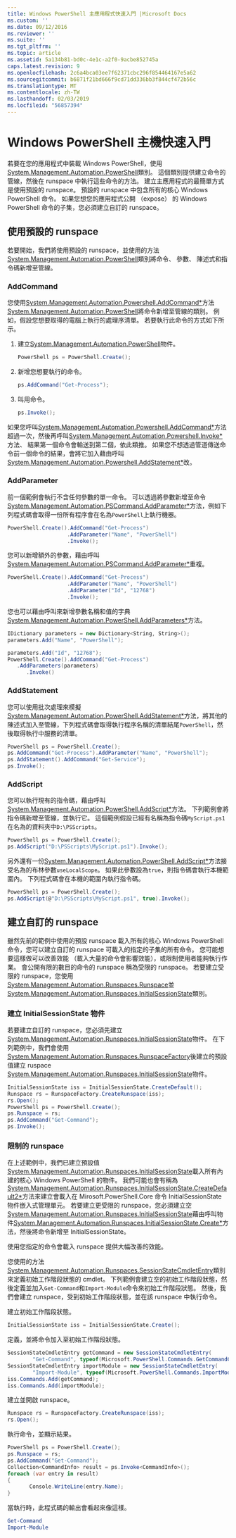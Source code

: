 ```yaml
---
title: Windows PowerShell 主應用程式快速入門 |Microsoft Docs
ms.custom: ''
ms.date: 09/12/2016
ms.reviewer: ''
ms.suite: ''
ms.tgt_pltfrm: ''
ms.topic: article
ms.assetid: 5a134b81-bd0c-4e1c-a2f0-9acbe852745a
caps.latest.revision: 9
ms.openlocfilehash: 2c6a4bca03ee7f62371cbc296f854464167e5a62
ms.sourcegitcommit: b6871f21bd666f9cd71dd336bb3f844cf472b56c
ms.translationtype: MT
ms.contentlocale: zh-TW
ms.lasthandoff: 02/03/2019
ms.locfileid: "56857394"
---
```

# <a name="windows-powershell-host-quickstart"></a>Windows PowerShell 主機快速入門

若要在您的應用程式中裝載 Windows PowerShell，使用[System.Management.Automation.PowerShell](/dotnet/api/System.Management.Automation.PowerShell)類別。 這個類別提供建立命令的管線，然後在 runspace 中執行這些命令的方法。 建立主應用程式的最簡單方式是使用預設的 runspace。 預設的 runspace 中包含所有的核心 Windows PowerShell 命令。 如果您想您的應用程式公開 （expose） 的 Windows PowerShell 命令的子集，您必須建立自訂的 runspace。

## <a name="using-the-default-runspace"></a>使用預設的 runspace

若要開始，我們將使用預設的 runspace，並使用的方法[System.Management.Automation.PowerShell](/dotnet/api/System.Management.Automation.PowerShell)類別將命令、 參數、 陳述式和指令碼新增至管線。

### <a name="addcommand"></a>AddCommand

您使用[System.Management.Automation.Powershell.AddCommand*](/dotnet/api/System.Management.Automation.PowerShell.AddCommand)方法[System.Management.Automation.PowerShell](/dotnet/api/System.Management.Automation.PowerShell)將命令新增至管線的類別。 例如，假設您想要取得的電腦上執行的處理序清單。 若要執行此命令的方式如下所示。

1. 建立[System.Management.Automation.PowerShell](/dotnet/api/System.Management.Automation.PowerShell)物件。

   ```csharp
   PowerShell ps = PowerShell.Create();
   ```

2. 新增您想要執行的命令。

   ```csharp
   ps.AddCommand("Get-Process");
   ```

3. 叫用命令。

   ```csharp
   ps.Invoke();
   ```

如果您呼叫[System.Management.Automation.Powershell.AddCommand*](/dotnet/api/System.Management.Automation.PowerShell.AddCommand)方法超過一次，然後再呼叫[System.Management.Automation.Powershell.Invoke*](/dotnet/api/System.Management.Automation.PowerShell.Invoke)方法、 結果第一個命令會輸送到第二個，依此類推。 如果您不想透過管道傳送命令前一個命令的結果，會將它加入藉由呼叫[System.Management.Automation.Powershell.AddStatement*](/dotnet/api/System.Management.Automation.PowerShell.AddStatement)改。

### <a name="addparameter"></a>AddParameter

前一個範例會執行不含任何參數的單一命令。 可以透過將參數新增至命令[System.Management.Automation.PSCommand.AddParameter*](/dotnet/api/System.Management.Automation.PSCommand.AddParameter)方法，例如下列程式碼會取得一份所有程序會在名為`PowerShell`上執行機器。

```csharp
PowerShell.Create().AddCommand("Get-Process")
                   .AddParameter("Name", "PowerShell")
                   .Invoke();
```

您可以新增額外的參數，藉由呼叫[System.Management.Automation.PSCommand.AddParameter*](/dotnet/api/System.Management.Automation.PSCommand.AddParameter)重複。

```csharp
PowerShell.Create().AddCommand("Get-Process")
                   .AddParameter("Name", "PowerShell")
                   .AddParameter("Id", "12768")
                   .Invoke();
```

您也可以藉由呼叫來新增參數名稱和值的字典[System.Management.Automation.PowerShell.AddParameters*](/dotnet/api/System.Management.Automation.PowerShell.AddParameters)方法。

```csharp
IDictionary parameters = new Dictionary<String, String>();
parameters.Add("Name", "PowerShell");

parameters.Add("Id", "12768");
PowerShell.Create().AddCommand("Get-Process")
   .AddParameters(parameters)
      .Invoke()

```

### <a name="addstatement"></a>AddStatement

您可以使用批次處理來模擬[System.Management.Automation.PowerShell.AddStatement*](/dotnet/api/System.Management.Automation.PowerShell.AddStatement)方法，將其他的陳述式加入至管線，下列程式碼會取得執行程序名稱的清單結尾`PowerShell`，然後取得執行中服務的清單。

```csharp
PowerShell ps = PowerShell.Create();
ps.AddCommand("Get-Process").AddParameter("Name", "PowerShell");
ps.AddStatement().AddCommand("Get-Service");
ps.Invoke();
```

### <a name="addscript"></a>AddScript

您可以執行現有的指令碼，藉由呼叫[System.Management.Automation.PowerShell.AddScript*](/dotnet/api/System.Management.Automation.PowerShell.AddScript)方法。 下列範例會將指令碼新增至管線，並執行它。 這個範例假設已經有名稱為指令碼`MyScript.ps1`在名為的資料夾中`D:\PSScripts`。

```csharp
PowerShell ps = PowerShell.Create();
ps.AddScript("D:\PSScripts\MyScript.ps1").Invoke();
```

另外還有一份[System.Management.Automation.PowerShell.AddScript*](/dotnet/api/System.Management.Automation.PowerShell.AddScript)方法接受名為的布林參數`useLocalScope`。 如果此參數設為`true`，則指令碼會執行本機範圍內。 下列程式碼會在本機的範圍內執行指令碼。

```csharp
PowerShell ps = PowerShell.Create();
ps.AddScript(@"D:\PSScripts\MyScript.ps1", true).Invoke();
```

## <a name="creating-a-custom-runspace"></a>建立自訂的 runspace

雖然先前的範例中使用的預設 runspace 載入所有的核心 Windows PowerShell 命令，您可以建立自訂的 runspace 可載入的指定的子集的所有命令。 您可能想要這樣做可以改善效能 （載入大量的命令會影響效能），或限制使用者能夠執行作業。 會公開有限的數目的命令的 runspace 稱為受限的 runspace。 若要建立受限的 runspace，您使用[System.Management.Automation.Runspaces.Runspace](/dotnet/api/System.Management.Automation.Runspaces.Runspace)並[System.Management.Automation.Runspaces.InitialSessionState](/dotnet/api/System.Management.Automation.Runspaces.InitialSessionState)類別。

### <a name="creating-an-initialsessionstate-object"></a>建立 InitialSessionState 物件

若要建立自訂的 runspace，您必須先建立[System.Management.Automation.Runspaces.InitialSessionState](/dotnet/api/System.Management.Automation.Runspaces.InitialSessionState)物件。 在下列範例中，我們會使用[System.Management.Automation.Runspaces.RunspaceFactory](/dotnet/api/System.Management.Automation.Runspaces.RunspaceFactory)後建立的預設值建立 ruspace [System.Management.Automation.Runspaces.InitialSessionState](/dotnet/api/System.Management.Automation.Runspaces.InitialSessionState)物件。

```csharp
InitialSessionState iss = InitialSessionState.CreateDefault();
Runspace rs = RunspaceFactory.CreateRunspace(iss);
rs.Open();
PowerShell ps = PowerShell.Create();
ps.Runspace = rs;
ps.AddCommand("Get-Command");
ps.Invoke();
```

### <a name="constraining-the-runspace"></a>限制的 runspace

在上述範例中，我們已建立預設值[System.Management.Automation.Runspaces.InitialSessionState](/dotnet/api/System.Management.Automation.Runspaces.InitialSessionState)載入所有內建的核心 Windows PowerShell 的物件。 我們可能也會有稱為[System.Management.Automation.Runspaces.InitialSessionState.CreateDefault2*](/dotnet/api/System.Management.Automation.Runspaces.InitialSessionState.CreateDefault2)方法來建立會載入在 Mirosoft.PowerShell.Core 命令 InitialSessionState 物件嵌入式管理單元。 若要建立更受限的 runspace，您必須建立空[System.Management.Automation.Runspaces.InitialSessionState](/dotnet/api/System.Management.Automation.Runspaces.InitialSessionState)藉由呼叫物件[System.Management.Automation.Runspaces.InitialSessionState.Create*](/dotnet/api/System.Management.Automation.Runspaces.InitialSessionState.Create)方法，然後將命令新增至 InitialSessionState。

使用您指定的命令會載入 runspace 提供大幅改善的效能。

您使用的方法[System.Management.Automation.Runspaces.SessionStateCmdletEntry](/dotnet/api/System.Management.Automation.Runspaces.SessionStateCmdletEntry)類別來定義初始工作階段狀態的 cmdlet。 下列範例會建立空的初始工作階段狀態，然後定義並加入`Get-Command`和`Import-Module`命令來初始工作階段狀態。 然後，我們會建立 runspace，受到初始工作階段狀態，並在該 runspace 中執行命令。

建立初始工作階段狀態。

```csharp
InitialSessionState iss = InitialSessionState.Create();
```

定義，並將命令加入至初始工作階段狀態。

```csharp
SessionStateCmdletEntry getCommand = new SessionStateCmdletEntry(
        "Get-Command", typeof(Microsoft.PowerShell.Commands.GetCommandCommand), "");
SessionStateCmdletEntry importModule = new SessionStateCmdletEntry(
        "Import-Module", typeof(Microsoft.PowerShell.Commands.ImportModuleCommand), "");
iss.Commands.Add(getCommand);
iss.Commands.Add(importModule);
```

建立並開啟 runspace。

```csharp
Runspace rs = RunspaceFactory.CreateRunspace(iss);
rs.Open();
```

執行命令，並顯示結果。

```csharp
PowerShell ps = PowerShell.Create();
ps.Runspace = rs;
ps.AddCommand("Get-Command");
Collection<CommandInfo> result = ps.Invoke<CommandInfo>();
foreach (var entry in result)
{
       Console.WriteLine(entry.Name);
}
```

當執行時，此程式碼的輸出會看起來像這樣。

```powershell
Get-Command
Import-Module
```
